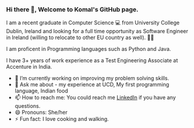 ### Hi there 👋, Welcome to Komal's GitHub page. 

I am a recent graduate in Computer Science 💻 from University College Dublin, Ireland and looking for a full time opportunity as Software Engineer in Ireland (willing to relocate to other EU country as well). 👩‍💻

I am proficent in Programming languages such as Python and Java. 

I have 3+ years of work experience as a Test Engineering Associate at Accenture in India. 

- 🌱 I’m currently working on improving my problem solving skills.
- 💬 Ask me about - my experience at UCD, My first programming language, Indian food 
- 📫 How to reach me: You could reach me [LinkedIn](https://www.linkedin.com/in/komalsharma27/) if you have any questions.
- 😄 Pronouns: She/her
- ⚡ Fun fact: I love cooking and walking. 

<!--
**shkml/shkml** is a ✨ _special_ ✨ repository because its `README.md` (this file) appears on your GitHub profile.

Here are some ideas to get you started:

- 🔭 I’m currently working on making my resume live. Have been wanting to do it from a long time. 
- 🌱 I’m currently learning to improve my problem solving skills.
- 👯 I’m looking to collaborate on ...
- 🤔 I’m looking for help with ...
- 💬 Ask me about - my experience at UCD, My first Programming language, Indian food 
- 📫 How to reach me: ... You could reach me at https://www.linkedin.com/in/komalsharma27/
- 😄 Pronouns: She/her
- ⚡ Fun fact: I love cooking and walking. 
-->
